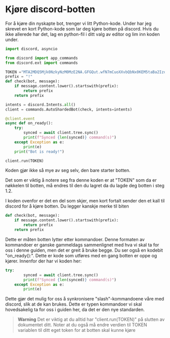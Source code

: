 # Kjøre discord-botten

For å kjøre din nyskapte bot, trenger vi litt Python-kode.
Under har jeg skrevet en kort Python-kode som lar deg kjøre botten på discord. Hvis du ikke allerede har det, lag en python-fil i ditt valg av editor og lim inn koden under.

```py
import discord, asyncio

from discord import app_commands
from discord.ext import commands

TOKEN ="MTA2MDQ5Mjk0NzkyNzM0MzE2NA.GFGQut.wfN7mCuoXXvbQbNx0KEM5taBa2IzoC4SO76glo"
prefix = "!"
def check(bot, message):
    if message.content.lower().startswith(prefix):
        return prefix
    return prefix

intents = discord.Intents.all()
client = commands.AutoShardedBot(check, intents=intents)

@client.event
async def on_ready():
    try:
        synced = await client.tree.sync()
        print(f"Synced {len(synced)} command(s)")
    except Exception as e:
        print(e)
    print("Bot is ready!")

client.run(TOKEN)
```
Koden gjør ikke så mye av seg selv, den bare starter botten.

Det som er viktig å notere seg fra denne koden er at "TOKEN" som da er nøkkelen til botten, må endres til den du lagret da du lagde deg botten i steg 1.2.

I koden ovenfor er det en del som skjer, men kort fortalt sender den et kall til discord for å kjøre botten. Du legger kanskje merke til biten 
```py
def check(bot, message):
    if message.content.lower().startswith(prefix):
        return prefix
    return prefix
```
Dette er måten botten lytter etter kommandoer. Denne formaten av kommandoer er ganske gammeldags sammenlignet med hva vi skal ta for oss i denne guiden, men det er greit å bruke begge.
Du ser også en kodebit "on_ready():". Dette er kode som utføres med en gang botten er oppe og kjører. Innenfor der har vi koden her:
```py
try:
        synced = await client.tree.sync()
        print(f"Synced {len(synced)} command(s)")
    except Exception as e:
        print(e)
```
Dette gjør det mulig for oss å synkronisere "slash"-kommandoene våre med discord, slik at de kan brukes. Dette er typen kommandoer vi skal hovedsakelig ta for oss i guiden her, da det er den nye standarden.

> **Warning** 
> Det er viktig at du alltid har "client.run(TOKEN)" på slutten av dokumentet ditt.
> Noter at du også må endre verdien til TOKEN variablen til ditt eget token for at botten skal kunne kjøre
